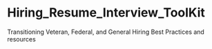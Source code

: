 # Hiring_Resume_Interview_ToolKit
Transitioning Veteran, Federal, and General Hiring Best Practices and resources
